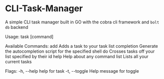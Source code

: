 # CLI-Task-Manager

A simple CLI task manager built in GO with the cobra cli framework and `bolt db` backend


Usage:
  task [command]

Available Commands:
  add         Adds a task to your task list
  completion  Generate the autocompletion script for the specified shell
  do          Crosses tasks off your list specified by their id
  help        Help about any command
  list        Lists all your current tasks

Flags:
  -h, --help     help for task
  -t, --toggle   Help message for toggle